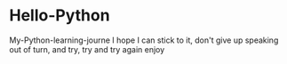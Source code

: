 # Hello-Python
My-Python-learning-journe
I hope I can stick to it, don't give up speaking out of turn, and try, try and try again
enjoy
